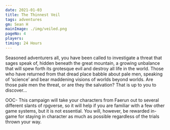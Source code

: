 ```yaml
---
date: 2021-01-03
title: The Thinnest Veil
tags: adventures
gm: Sean H
mainImage: ./img/veiled.png
pageNo: 4
players:
timing: 24 Hours
---
```


Seasoned adventurers all, you have been called to investigate a threat that sages speak of, hidden beneath the great mountain, a growing unbalance that will spew forth its grotesque evil and destroy all life in the world. Those who have returned from that dread place babble about pale men, speaking of ‘science’ and bear maddening visions of worlds beyond worlds. Are those pale men the threat, or are they the salvation? That is up to you to discover...

OOC- This campaign will take your characters from Faerun out to several different slants of rpgverse, so it will help if you are familiar with a few other game systems, but it is not essential. You will, however,  be rewarded in-game for staying in character as much as possible regardless of the trials thrown your way.